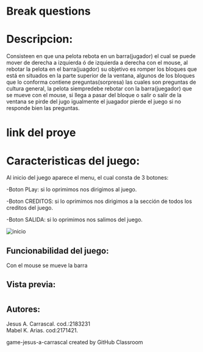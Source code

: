 # Break questions
# Descripcion:
  Consisteen en que una pelota rebota en un barra(jugador) el cual se puede mover de 
  derecha a izquierda ó de izquierda a derecha con el mouse, al rebotar la pelota en el barra(juagdor)
  su objetivo es romper los bloques que está en situados en la parte superior de la ventana, algunos de los 
  bloques que lo conforma contiene preguntas(sorpresa) las cuales son preguntas de cultura general,
  la pelota siempredebe rebotar con la barra(juegador) que se mueve con el mouse, si llega a pasar del bloque o salir 
  o salir de la ventana se pirde del jugo igualmente el juagador pierde el juego si no responde bien las preguntas.
# link del proye
# Caracteristicas del juego:
  Al inicio del juego aparece el menu, el cual consta de 3 botones:
  
 -Boton PLay: si lo oprimimos nos dirigimos al juego.
 
 -Boton CREDITOS: si lo oprimimos nos dirigimos a la sección de todos los creditos del juego.
 
 -Boton SALIDA: si lo oprimimos nos salimos del juego.
 
 ![inicio](https://user-images.githubusercontent.com/68102520/92586639-259a3e80-f25c-11ea-8218-2c43d9d6069d.png)


## Funcionabilidad del juego:
  Con el mouse se mueve la barra
## Vista previa:
# 
## Autores:
 Jesus A. Carrascal. cod.:2183231         
 Mabel K. Arias.    cod:2171421.

game-jesus-a-carrascal created by GitHub Classroom
